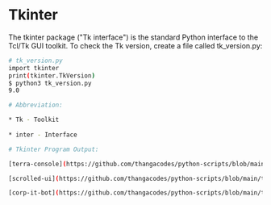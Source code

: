 # Tkinter
  The tkinter package ("Tk interface") is the standard Python interface to the Tcl/Tk GUI toolkit.
  To check the Tk version, create a file called tk_version.py:
  
  ```bash
  # tk_version.py
  import tkinter
  print(tkinter.TkVersion)
  $ python3 tk_version.py 
  9.0

# Abbreviation:

  * Tk - Toolkit
    
  * inter - Interface

# Tkinter Program Output:

[terra-console](https://github.com/thangacodes/python-scripts/blob/main/tkinter/outputs/console.png)

[scrolled-ui](https://github.com/thangacodes/python-scripts/blob/main/tkinter/outputs/itbot_console.png)

[corp-it-bot](https://github.com/thangacodes/python-scripts/blob/main/tkinter/outputs/scrolled_down_ui.png)

